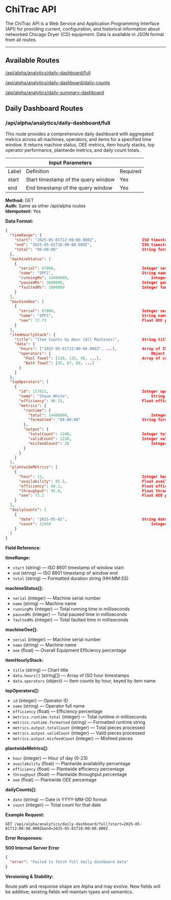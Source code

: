 # ChiTrac API

The ChiTrac API is a Web Service and Application Programming Interface (API) for providing current, configuration, and historical information about networked Chicago Dryer (CD) equipment. Data is available in JSON format from all routes.

---

## Available Routes

[/api/alpha/analytics/daily-dashboard/full](#apialphaanalyticsdaily-dashboardfull)

[/api/alpha/analytics/daily-dashboard/daily-counts](#apialphaanalyticsdaily-dashboarddaily-counts)

[/api/alpha/analytics/daily-summary-dashboard](#apialphaanalyticsdaily-summary-dashboard)

## Daily Dashboard Routes

### /api/alpha/analytics/daily-dashboard/full

This route provides a comprehensive daily dashboard with aggregated metrics across all machines, operators, and items for a specified time window. It returns machine status, OEE metrics, item hourly stacks, top operator performance, plantwide metrics, and daily count totals.

|  | Input Parameters |  |
| --- | --- | --- |
| Label | Definition | Required |
| start | Start timestamp of the query window | Yes |
| end | End timestamp of the query window | Yes |

**Method:** GET  
**Auth:** Same as other /api/alpha routes  
**Idempotent:** Yes

**Data Format:**
```json
{
  "timeRange": {
    "start": "2025-05-01T12:00:00.000Z",					ISO timestamp of window start
    "end": "2025-05-01T18:00:00.000Z",						ISO timestamp of window end
    "total": "06:00:00"										String formatted duration of window
  },
  "machineStatus": [
    {
      "serial": 67808,										Integer serial number of machine
      "name": "SPF1",										String name of machine
      "runningMs": 14400000,									Integer running time in milliseconds
      "pausedMs": 3600000,									Integer paused time in milliseconds
      "faultedMs": 1800000									Integer faulted time in milliseconds
    }
  ],
  "machineOee": [
    {
      "serial": 67808,										Integer serial number of machine
      "name": "SPF1",										String name of machine
      "oee": 72.73											Float OEE percentage (rounded to 2 decimals)
    }
  ],
  "itemHourlyStack": {
    "title": "Item Counts by Hour (All Machines)",			String title of the chart
    "data": {
      "hours": ["2025-05-01T12:00:00.000Z", ...],			Array of ISO hour timestamps
      "operators": {											Object keyed by item name
        "Pool Towel": [120, 135, 98, ...],					Array of counts per hour
        "Bath Towel": [45, 67, 89, ...]
      }
    }
  },
  "topOperators": [
    {
      "id": 117811,											Integer operator ID
      "name": "Shaun White",									String operator full name
      "efficiency": 96.15,									Float efficiency percentage (rounded to 2 decimals)
      "metrics": {
        "runtime": {
          "total": 14400000,									Integer total runtime in milliseconds
          "formatted": "04:00:00"							String formatted runtime (HH:MM:SS)
        },
        "output": {
          "totalCount": 1240,								Integer total pieces processed
          "validCount": 1220,								Integer valid pieces processed
          "misfeedCount": 20									Integer misfeed pieces
        }
      }
    }
  ],
  "plantwideMetrics": [
    {
      "hour": 12,											Integer hour of day (0-23)
      "availability": 85.5,									Float availability percentage (rounded to 2 decimals)
      "efficiency": 88.2,									Float efficiency percentage (rounded to 2 decimals)
      "throughput": 95.8,									Float throughput percentage (rounded to 2 decimals)
      "oee": 72.1											Float OEE percentage (rounded to 2 decimals)
    }
  ],
  "dailyCounts": [
    {
      "date": "2025-05-01",									String date in YYYY-MM-DD format
      "count": 12450											Integer total count for that date
    }
  ]
}
```

**Field Reference:**

**timeRange:**
- `start` (string) — ISO 8601 timestamp of window start
- `end` (string) — ISO 8601 timestamp of window end  
- `total` (string) — Formatted duration string (HH:MM:SS)

**machineStatus[]:**
- `serial` (integer) — Machine serial number
- `name` (string) — Machine name
- `runningMs` (integer) — Total running time in milliseconds
- `pausedMs` (integer) — Total paused time in milliseconds
- `faultedMs` (integer) — Total faulted time in milliseconds

**machineOee[]:**
- `serial` (integer) — Machine serial number
- `name` (string) — Machine name
- `oee` (float) — Overall Equipment Efficiency percentage

**itemHourlyStack:**
- `title` (string) — Chart title
- `data.hours[]` (string[]) — Array of ISO hour timestamps
- `data.operators` (object) — Item counts by hour, keyed by item name

**topOperators[]:**
- `id` (integer) — Operator ID
- `name` (string) — Operator full name
- `efficiency` (float) — Efficiency percentage
- `metrics.runtime.total` (integer) — Total runtime in milliseconds
- `metrics.runtime.formatted` (string) — Formatted runtime string
- `metrics.output.totalCount` (integer) — Total pieces processed
- `metrics.output.validCount` (integer) — Valid pieces processed
- `metrics.output.misfeedCount` (integer) — Misfeed pieces

**plantwideMetrics[]:**
- `hour` (integer) — Hour of day (0-23)
- `availability` (float) — Plantwide availability percentage
- `efficiency` (float) — Plantwide efficiency percentage
- `throughput` (float) — Plantwide throughput percentage
- `oee` (float) — Plantwide OEE percentage

**dailyCounts[]:**
- `date` (string) — Date in YYYY-MM-DD format
- `count` (integer) — Total count for that date

**Example Request:**
```
GET /api/alpha/analytics/daily-dashboard/full?start=2025-05-01T12:00:00.000Z&end=2025-05-01T18:00:00.000Z
```

**Error Responses:**

**500 Internal Server Error**
```json
{
  "error": "Failed to fetch full daily dashboard data"
}
```

**Versioning & Stability:**

Route path and response shape are Alpha and may evolve. New fields will be additive; existing fields will maintain types and semantics.

